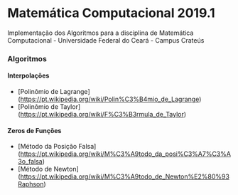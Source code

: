 # Matemática Computacional 2019.1

Implementação dos Algoritmos para a disciplina de Matemática Computacional - Universidade Federal do Ceará - Campus Crateús

### Algoritmos

#### Interpolações

* [Polinômio de Lagrange] (https://pt.wikipedia.org/wiki/Polin%C3%B4mio_de_Lagrange)
* [Polinômio de Taylor] (https://pt.wikipedia.org/wiki/F%C3%B3rmula_de_Taylor)

#### Zeros de Funções

* [Método da Posição Falsa] (https://pt.wikipedia.org/wiki/M%C3%A9todo_da_posi%C3%A7%C3%A3o_falsa)
* [Método de Newton] (https://pt.wikipedia.org/wiki/M%C3%A9todo_de_Newton%E2%80%93Raphson)
